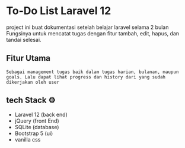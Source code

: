 # To-Do List Laravel 12

project ini buat dokumentasi setelah belajar laravel selama 2 bulan
Fungsinya untuk mencatat tugas dengan fitur tambah, edit, hapus, dan tandai selesai.

## Fitur Utama

    Sebagai management tugas baik dalam tugas harian, bulanan, maupun goals. Lalu dapat lihat progress dan history dari yang sudah dikerjakan oleh user

## tech Stack ⚙️

-   Laravel 12 (back end)
-   jQuery (front End)
-   SQLite (database)
-   Bootstrap 5 (ui)
-   vanilla css
